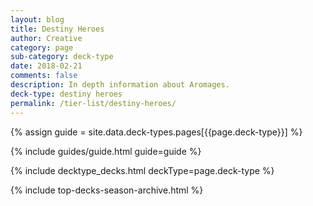 ```yaml
---
layout: blog
title: Destiny Heroes
author: Creative
category: page
sub-category: deck-type
date: 2018-02-21
comments: false
description: In depth information about Aromages.
deck-type: destiny heroes
permalink: /tier-list/destiny-heroes/
---
```


{% assign guide = site.data.deck-types.pages[{{page.deck-type}}] %}

{% include guides/guide.html guide=guide %}

{% include decktype_decks.html deckType=page.deck-type %}

{% include top-decks-season-archive.html %}